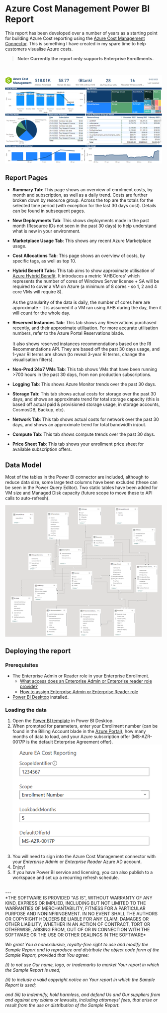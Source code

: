 # Azure Cost Management Power BI Report

This report has been developed over a number of years as a starting point for building Azure Cost reporting using the [Azure Cost Management Connector](https://learn.microsoft.com/en-us/power-bi/connect-data/desktop-connect-azure-cost-management). This is something I have created in my spare time to help customers visualise Azure costs.

> **Note: Currently the report only supports Enterprise Enrollments.**

<br>

![Sample Report Screenshot showing graphs and details of Azure usage](images/SampleReportSummary.png)

## Report Pages

- **Summary Tab**: This page shows an overview of enrolment costs, by month and subscription, as well as a daily trend. Costs are further broken down by resource group. Across the top are the totals for the selected time period (with exception for the last 30 days cost). Details can be found in subsequent pages.

- **New Deployments Tab**: This shows deployments made in the past month (Resource IDs not seen in the past 30 days) to help understand what is new in your environment.

- **Marketplace Usage Tab**: This shows any recent Azure Marketplace usage.

- **Cost Allocations Tab**: This page shows an overview of costs, by specific tags, as well as top 10.

- **Hybrid Benefit Tabs**: This tab aims to show approximate utilisation of [Azure Hybrid Benefit](https://docs.microsoft.com/en-us/windows-server/get-started/azure-hybrid-benefit ). It introduces a metric 'AHBCores' which represents the number of cores of Windows Server license + SA  will be required to cover a VM on Azure (a minimum of 8 cores - so 1, 2 and 4 core VMs will require 8). <br><br>As the granularity of the data is daily, the number of cores here are approximate - it is assumed if a VM ran using AHB during the day, then it will count for the whole day.

- **Reserved Instances Tab**: This tab shows any Reservations purchased recently, and their approximate utilisation. For more accurate utilisation numbers, refer to the Azure Portal Reservations blade. <br><br>It also shows reserved instances recommendations based on the RI Recommendations API. They are based off the past 30 days usage, and 1-year RI terms are shown (to reveal 3-year RI terms, change the visualisation filters).

- **Non-Prod 24x7 VMs Tab**: This tab shows VMs that have been running >700 hours in the past 30 days, from non production subscriptions.

- **Logging Tab**: This shows Azure Monitor trends over the past 30 days.

- **Storage Tab**: This tab shows actual costs for storage over the past 30 days, and shows an approximate trend for total storage capacity (this is based off actual paid & provisioned storage usage, in storage accounts, CosmosDB, Backup, etc).

- **Network Tab**: This tab shows actual costs for network over the past 30 days, and shows an approximate trend for total bandwidth in/out.

- **Compute Tab**: This tab shows compute trends over the past 30 days.

- **Price Sheet Tab**: This tab shows your enrollment price sheet for available subscription offers.

## Data Model

Most of the tables in the Power BI connector are included, although to reduce data size, some large text columns have been excluded (these can be seen in the Power Query Editor).
Two static tables have been added for VM size and Managed Disk capacity (future scope to move these to API calls to auto-refresh).

![Report DataModel showing data tables and their relationships](images/DataModel.png)

## Deploying the report

### Prerequisites

- The Enterprise Admin or Reader role in your Enterprise Enrollment.
  - [What access does an Enterprise Admin or Enterprise reader role provide?](https://learn.microsoft.com/en-us/azure/cost-management-billing/manage/understand-ea-roles)
  - [How to assign Enterprise Admin or Enterprise Reader role](https://learn.microsoft.com/en-us/azure/cost-management-billing/manage/direct-ea-administration)
- [Power BI Desktop](https://aka.ms/pbidesktopstore) installed.

### Loading the data

1. Open the [Power BI template](./Azure%20Cost%20Management.pbit) in Power BI Desktop.
1. When prompted for parameters, enter your Enrollment number (can be found in the Billing Account blade in the [Azure Portal](https://portal.azure.com)), how many months of data to load, and your Azure subscription offer (MS-AZR-0017P is the default Enterprise Agreement offer).<br>
![Parameter Settings Image](images/ReportParams.png)
1. You will need to sign into the Azure Cost Management connector with your *Enterprise Admin* or *Enterprise Reader* Azure AD account.
1. Enjoy!
1. If you have Power BI service and licensing, you can also publish to a workspace and set up a recurring refresh schedule.

<br>
--- <br>
*THE SOFTWARE IS PROVIDED "AS IS", WITHOUT WARRANTY OF ANY KIND, EXPRESS OR IMPLIED, INCLUDING BUT NOT LIMITED TO THE WARRANTIES OF MERCHANTABILITY, FITNESS FOR A PARTICULAR PURPOSE AND NONINFRINGEMENT. IN NO EVENT SHALL THE AUTHORS OR COPYRIGHT HOLDERS BE LIABLE FOR ANY CLAIM, DAMAGES OR OTHER LIABILITY, WHETHER IN AN ACTION OF CONTRACT, TORT OR OTHERWISE, ARISING FROM, OUT OF OR IN CONNECTION WITH THE SOFTWARE OR THE USE OR OTHER DEALINGS IN THE SOFTWARE*

*We grant You a nonexclusive, royalty-free right to use and modify the Sample Report and to reproduce and distribute the object code form of the Sample Report, provided that You agree:*

*(i) to not use Our name, logo, or trademarks to market Your report in which the Sample Report is used;*

*(ii) to include a valid copyright notice on Your report in which the Sample Report is used;*

*and (iii) to indemnify, hold harmless, and defend Us and Our suppliers from and against any claims or lawsuits, including attorneys’ fees, that arise or result from the use or distribution of the Sample Report.*
